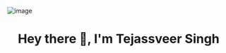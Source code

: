 ![image](https://github.com/user-attachments/assets/5bde0531-a1b7-4c45-9d6f-e6ed3852370a)
<h1 align="center">Hey there 👋, I'm Tejassveer Singh</h1>


